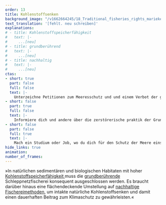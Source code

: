 ```yaml
---
order: 13
title: Kohlenstoffsenken
background_image: "/v1662664245/18_Traditional_fisheries_rights_marieke-weller-unsplash_d2mev4_g8fgyf.jpg#ffa876"
text_translation: '[fehlt. neu schreiben]'
explanations:
# - title: Kohlenstoffspeicherfähigkeit
#   text: |-
#     ...[neu]
# - title: grundberührend
#   text: |-
#     ...[neu]
# - title: nachhaltig
#   text: |-
#     ...[neu]
ctas: 
- short: true
  part: false
  full: false
  text: |-
    Unterzeichne Petitionen zum Meeresschutz und und einem Verbot der grundberührenden Schleppnetzfischerei, zum Beispiel diese [hier](https://eu.patagonia.com/de/de/eu-marine-protected-areas.html).
- short: false
  part: true
  full: false
  text: |-
    Informiere dich und andere über die zerstörerische praktik der Grundschleppnetzfischerei, zum Beispiel <a href="https://www.stiftung-meeresschutz.org/themen/fischerei/grundschleppnetze/" target="_blank">hier</a>.
- short: false
  part: false
  full: true  
  text: |-
    Mach ein Studium oder Job, wo du dich für den Schutz der Meere einsetzen kannst, zum Beispiel <a href="https://www.thuenen.de/de/thuenen-institut/karriere" target="_blank">hier</a>.
hide_links: true
animation:
number_of_frames:
---
```

»In natürlichen sedimentären und biologischen Habitaten mit hoher [Kohlenstoffspeicherfähigkeit ](# "Kohlenstoffspeicherfähigkeit")muss die [grundberührende ](# "grundberührend")Schleppnetzfischerei konsequent ausgeschlossen werden. Es braucht darüber hinaus eine flächendeckende Umstellung auf [nachhaltige Fischereimethoden](# "nachhaltig"), um intakte natürliche Kohlenstoffsenken und damit einen dauerhaften Beitrag zum Klimaschutz zu gewährleisten.«